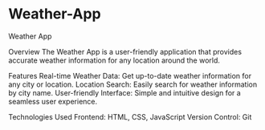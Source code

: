 # Weather-App
Weather App

Overview
The Weather App is a user-friendly application that provides accurate weather information for any location around the world.

Features
Real-time Weather Data: Get up-to-date weather information for any city or location.
Location Search: Easily search for weather information by city name.
User-friendly Interface: Simple and intuitive design for a seamless user experience.

Technologies Used
Frontend: HTML, CSS, JavaScript
Version Control: Git
